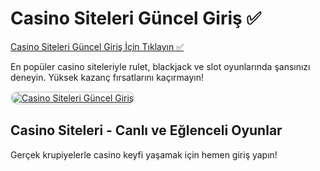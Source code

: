 <h1>Casino Siteleri Güncel Giriş ✅</h1>

<a href="http://www.redly.vip/3A5tsFl">Casino Siteleri Güncel Giriş İçin Tıklayın ✅</a> 

<p>En popüler casino siteleriyle rulet, blackjack ve slot oyunlarında şansınızı deneyin. Yüksek kazanç fırsatlarını kaçırmayın!</p>

<a href="http://www.redly.vip/3A5tsFl" title="Casino Siteleri Güncel Adres">
  <img src="https://i.ibb.co/MkY55wf/photo-2025-01-15-16-52-46.jpg" alt="Casino Siteleri Güncel Giriş" style="max-width: 100%; border: 2px solid #ddd; border-radius: 10px;">
</a>

<h2>Casino Siteleri - Canlı ve Eğlenceli Oyunlar</h2>

<p>Gerçek krupiyelerle casino keyfi yaşamak için hemen giriş yapın!</p>
